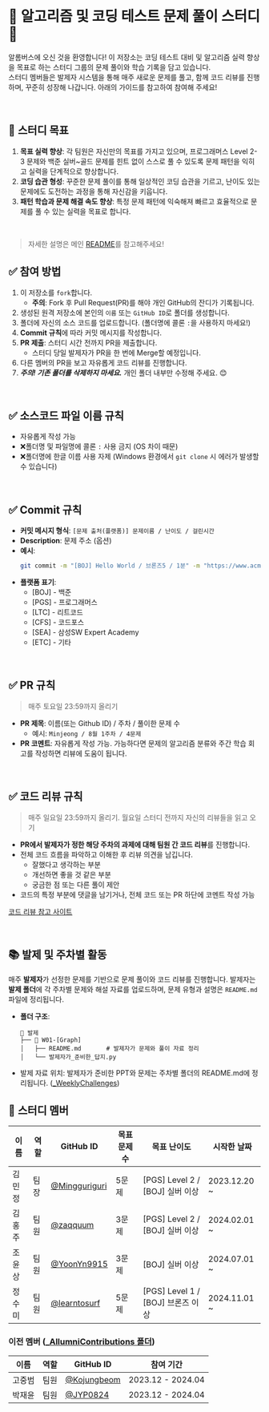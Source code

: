 # 💯 알고리즘 및 코딩 테스트 문제 풀이 스터디📝

알롬버스에 오신 것을 환영합니다! 이 저장소는 코딩 테스트 대비 및 알고리즘 실력 향상을 목표로 하는 스터디 그룹의 문제 풀이와 학습 기록을 담고 있습니다.  
스터디 멤버들은 발제자 시스템을 통해 매주 새로운 문제를 풀고, 함께 코드 리뷰를 진행하며, 꾸준히 성장해 나갑니다. 아래의 가이드를 참고하여 참여해 주세요!

<br />

## 🚀 스터디 목표
1. **목표 실력 향상**: 각 팀원은 자신만의 목표를 가지고 있으며, 프로그래머스 Level 2-3 문제와 백준 실버~골드 문제를 힌트 없이 스스로 풀 수 있도록 문제 패턴을 익히고 실력을 단계적으로 향상합니다.
2. **코딩 습관 형성**: 꾸준한 문제 풀이를 통해 일상적인 코딩 습관을 기르고, 난이도 있는 문제에도 도전하는 과정을 통해 자신감을 키웁니다.
3. **패턴 학습과 문제 해결 속도 향상**: 특정 문제 패턴에 익숙해져 빠르고 효율적으로 문제를 풀 수 있는 실력을 목표로 합니다.
<br />

> 자세한 설명은 메인 [README](https://github.com/AlgorithmStudy-Allumbus)를 참고해주세요! 
> 

## ✅ 참여 방법
1. 이 저장소를 `fork`합니다.
   - **주의**: Fork 후 Pull Request(PR)를 해야 개인 GitHub의 잔디가 기록됩니다.
2. 생성된 원격 저장소에 본인의 `이름` 또는 `GitHub ID`로 폴더를 생성합니다.
3. 폴더에 자신의 소스 코드를 업로드합니다. (폴더명에 콜론 `:`을 사용하지 마세요!)
4. **Commit 규칙**에 따라 커밋 메시지를 작성합니다.
5. **PR 제출**: 스터디 시간 전까지 PR을 제출합니다.
   - 스터디 당일 발제자가 PR을 한 번에 Merge할 예정입니다.
6. 다른 멤버의 PR을 보고 자유롭게 코드 리뷰를 진행합니다.
7. ***주의! 기존 폴더를 삭제하지 마세요.*** 개인 폴더 내부만 수정해 주세요. 😊

<br />

## ✅ 소스코드 파일 이름 규칙
- 자유롭게 작성 가능
- ❌폴더명 및 파일명에 콜론 `:` 사용 금지 (OS 차이 때문)
- ❌폴더명에 한글 이름 사용 자제 (Windows 환경에서 `git clone` 시 에러가 발생할 수 있습니다)

<br />

## ✅ Commit 규칙
- **커밋 메시지 형식**: `[문제 출처(플랫폼)] 문제이름 / 난이도 / 걸린시간`
- **Description**: 문제 주소 (옵션)
- **예시**:
    ```bash
    git commit -m "[BOJ] Hello World / 브론즈5 / 1분" -m "https://www.acmicpc.net/problem/2557"
    ```
- **플랫폼 표기**:
  - [BOJ] - 백준
  - [PGS] - 프로그래머스
  - [LTC] - 리트코드
  - [CFS] - 코드포스
  - [SEA] - 삼성SW Expert Academy
  - [ETC] - 기타

<br />

## ✅ PR 규칙
> 매주 토요일 23:59까지 올리기
- **PR 제목**: 이름(또는 Github ID) / 주차 / 풀이한 문제 수
  - 예시: `Minjeong / 8월 1주차 / 4문제`
- **PR 코멘트**: 자유롭게 작성 가능. 가능하다면 문제의 알고리즘 분류와 주간 학습 회고를 작성하면 리뷰에 도움이 됩니다.
<br />

## ✅ 코드 리뷰 규칙
> 매주 일요일 23:59까지 올리기. 월요일 스터디 전까지 자신의 리뷰들을 읽고 오기
- **PR에서 발제자가 정한 해당 주차의 과제에 대해 팀원 간 코드 리뷰**를 진행합니다.
- 전체 코드 흐름을 파악하고 이해한 후 리뷰 의견을 남깁니다.
  - 잘했다고 생각하는 부분
  - 개선하면 좋을 것 같은 부분
  - 궁금한 점 또는 다른 풀이 제안
- 코드의 특정 부분에 댓글을 남기거나, 전체 코드 또는 PR 하단에 코멘트 작성 가능


[코드 리뷰 참고 사이트](https://devlog-wjdrbs96.tistory.com/231)

<br />

## 📚 발제 및 주차별 활동
매주 **발제자**가 선정한 문제를 기반으로 문제 풀이와 코드 리뷰를 진행합니다. 발제자는 **발제 폴더**에 각 주차별 문제와 해설 자료를 업로드하며, 문제 유형과 설명은 `README.md` 파일에 정리됩니다.

- **폴더 구조**:
  ```plaintext
  📁 발제
  ├── 📁 W01-[Graph]
  │   ├── README.md       # 발제자가 문제와 풀이 자료 정리
  │   └── 발제자가_준비한_답지.py

- 발제 자료 위치: 발제자가 준비한 PPT와 문제는 주차별 폴더의 README.md에 정리됩니다. ([_WeeklyChallenges](https://github.com/AlgorithmStudy-Allumbus/codingtest_algorithm_study/tree/main/_WeeklyChallenges))


## 👥 스터디 멤버

| 이름  | 역할  | GitHub ID | 목표 문제 수 | 목표 난이도                       | 시작한 날짜       |
|-----|-----|-----------|--------------|------------------------------|--------------|
| 김민정 | 팀장  | [@Mingguriguri](https://github.com/Mingguriguri)  | 5문제        | [PGS] Level 2 / [BOJ] 실버 이상  | 2023.12.20 ~ |
| 김홍주 | 팀원 | [@zaqquum](https://github.com/zaqquum)  | 3문제        | [PGS] Level 2 / [BOJ] 실버 이상  | 2024.02.01 ~ |
| 조윤상 | 팀원  | [@YoonYn9915](https://github.com/YoonYn9915)  | 3문제        | [BOJ] 실버 이상                  | 2024.07.01 ~ |
| 정수미 | 팀원  | [@learntosurf](https://github.com/learntosurf)       | 5문제        | [PGS] Level 1 / [BOJ] 브론즈 이상 | 2024.11.01 ~ |

### 이전 멤버 ([_AllumniContributions 폴더](https://github.com/AlgorithmStudy-Allumbus/codingtest_algorithm_study/tree/main/_AlumniContributions))

| 이름  | 역할 | GitHub ID       | 참여 기간             |
|-----|------|-----------------|-------------------|
| 고중범 | 팀원 | [@Kojungbeom](https://github.com/Kojungbeom) | 2023.12 - 2024.04 |
| 박재윤 | 팀원 | [@JYP0824](https://github.com/JYP0824) | 2023.12 - 2024.04 |
